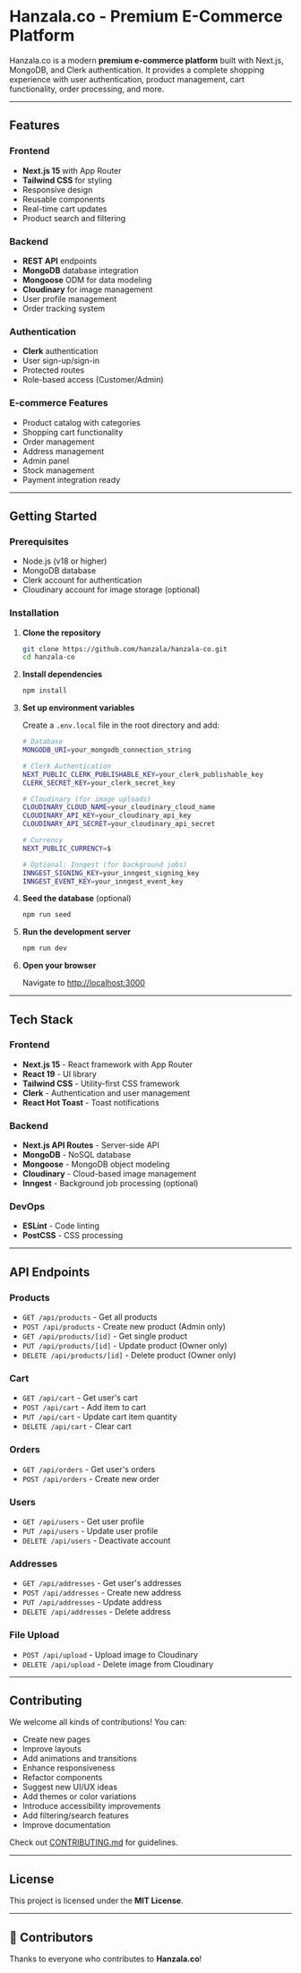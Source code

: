 # Hanzala.co - Premium E-Commerce Platform

Hanzala.co is a modern **premium e-commerce platform** built with Next.js, MongoDB, and Clerk authentication.
It provides a complete shopping experience with user authentication, product management, cart functionality, order processing, and more.

---

## Features

### Frontend
-   **Next.js 15** with App Router
-   **Tailwind CSS** for styling
-   Responsive design
-   Reusable components
-   Real-time cart updates
-   Product search and filtering

### Backend
-   **REST API** endpoints
-   **MongoDB** database integration
-   **Mongoose** ODM for data modeling
-   **Cloudinary** for image management
-   User profile management
-   Order tracking system

### Authentication
-   **Clerk** authentication
-   User sign-up/sign-in
-   Protected routes
-   Role-based access (Customer/Admin)

### E-commerce Features
-   Product catalog with categories
-   Shopping cart functionality
-   Order management
-   Address management
-   Admin panel
-   Stock management
-   Payment integration ready

---

## Getting Started

### Prerequisites

- Node.js (v18 or higher)
- MongoDB database
- Clerk account for authentication
- Cloudinary account for image storage (optional)

### Installation

1. **Clone the repository**
    ```bash
    git clone https://github.com/hanzala/hanzala-co.git
    cd hanzala-co
    ```

2. **Install dependencies**
    ```bash
    npm install
    ```

3. **Set up environment variables**
    
    Create a `.env.local` file in the root directory and add:
    
    ```bash
    # Database
    MONGODB_URI=your_mongodb_connection_string
    
    # Clerk Authentication
    NEXT_PUBLIC_CLERK_PUBLISHABLE_KEY=your_clerk_publishable_key
    CLERK_SECRET_KEY=your_clerk_secret_key
    
    # Cloudinary (for image uploads)
    CLOUDINARY_CLOUD_NAME=your_cloudinary_cloud_name
    CLOUDINARY_API_KEY=your_cloudinary_api_key
    CLOUDINARY_API_SECRET=your_cloudinary_api_secret
    
    # Currency
    NEXT_PUBLIC_CURRENCY=$
    
    # Optional: Inngest (for background jobs)
    INNGEST_SIGNING_KEY=your_inngest_signing_key
    INNGEST_EVENT_KEY=your_inngest_event_key
    ```

4. **Seed the database** (optional)
    ```bash
    npm run seed
    ```

5. **Run the development server**
    ```bash
    npm run dev
    ```

6. **Open your browser**
    
    Navigate to [http://localhost:3000](http://localhost:3000)

---

## Tech Stack

### Frontend
- **Next.js 15** - React framework with App Router
- **React 19** - UI library
- **Tailwind CSS** - Utility-first CSS framework
- **Clerk** - Authentication and user management
- **React Hot Toast** - Toast notifications

### Backend
- **Next.js API Routes** - Server-side API
- **MongoDB** - NoSQL database
- **Mongoose** - MongoDB object modeling
- **Cloudinary** - Cloud-based image management
- **Inngest** - Background job processing (optional)

### DevOps
- **ESLint** - Code linting
- **PostCSS** - CSS processing

---

## API Endpoints

### Products
- `GET /api/products` - Get all products
- `POST /api/products` - Create new product (Admin only)
- `GET /api/products/[id]` - Get single product
- `PUT /api/products/[id]` - Update product (Owner only)
- `DELETE /api/products/[id]` - Delete product (Owner only)

### Cart
- `GET /api/cart` - Get user's cart
- `POST /api/cart` - Add item to cart
- `PUT /api/cart` - Update cart item quantity
- `DELETE /api/cart` - Clear cart

### Orders
- `GET /api/orders` - Get user's orders
- `POST /api/orders` - Create new order

### Users
- `GET /api/users` - Get user profile
- `PUT /api/users` - Update user profile
- `DELETE /api/users` - Deactivate account

### Addresses
- `GET /api/addresses` - Get user's addresses
- `POST /api/addresses` - Create new address
- `PUT /api/addresses` - Update address
- `DELETE /api/addresses` - Delete address

### File Upload
- `POST /api/upload` - Upload image to Cloudinary
- `DELETE /api/upload` - Delete image from Cloudinary

---

## Contributing

We welcome all kinds of contributions! You can:

- Create new pages
- Improve layouts
- Add animations and transitions
- Enhance responsiveness
- Refactor components
- Suggest new UI/UX ideas
- Add themes or color variations
- Introduce accessibility improvements
- Add filtering/search features
- Improve documentation

Check out [CONTRIBUTING.md](./CONTRIBUTING.md) for guidelines.

---

## License

This project is licensed under the **MIT License**.

---

## 🌟 Contributors

Thanks to everyone who contributes to **Hanzala.co**!
